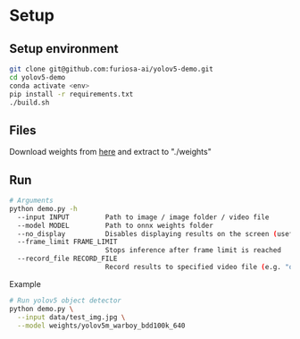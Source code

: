# Setup

## Setup environment
```bash
git clone git@github.com:furiosa-ai/yolov5-demo.git
cd yolov5-demo
conda activate <env>
pip install -r requirements.txt
./build.sh
```

## Files

Download weights from [here](https://drive.google.com/file/d/1Cdvld9ASNpnMUAVC10aDSNUBeLYlFBhB/view?usp=sharing) and extract to "./weights"

## Run

```bash
# Arguments
python demo.py -h
  --input INPUT         Path to image / image folder / video file
  --model MODEL         Path to onnx weights folder
  --no_display          Disables displaying results on the screen (useful for server)
  --frame_limit FRAME_LIMIT
                        Stops inference after frame limit is reached
  --record_file RECORD_FILE
                        Record results to specified video file (e.g. "out.mp4")
```

Example
```bash
# Run yolov5 object detector
python demo.py \
  --input data/test_img.jpg \
  --model weights/yolov5m_warboy_bdd100k_640
```
